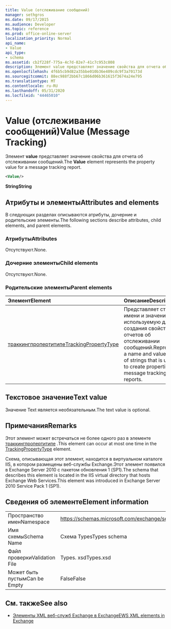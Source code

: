 ```yaml
---
title: Value (отслеживание сообщений)
manager: sethgros
ms.date: 09/17/2015
ms.audience: Developer
ms.topic: reference
ms.prod: office-online-server
localization_priority: Normal
api_name:
- Value
api_type:
- schema
ms.assetid: cb2f228f-775a-4c7d-82e7-41c7c953c808
description: Элемент value представляет значение свойства для отчета об отслеживании сообщений.
ms.openlocfilehash: 4f6b5cb9d82a35bbe010b36e409cdc9f3a70173d
ms.sourcegitcommit: 88ec988f2bb67c1866d06b361615f3674a24e795
ms.translationtype: MT
ms.contentlocale: ru-RU
ms.lasthandoff: 05/31/2020
ms.locfileid: "44465010"
---
```

# <a name="value-message-tracking"></a><span data-ttu-id="0f2a9-103">Value (отслеживание сообщений)</span><span class="sxs-lookup"><span data-stu-id="0f2a9-103">Value (Message Tracking)</span></span>

<span data-ttu-id="0f2a9-104">Элемент **value** представляет значение свойства для отчета об отслеживании сообщений.</span><span class="sxs-lookup"><span data-stu-id="0f2a9-104">The **Value** element represents the property value for a message tracking report.</span></span> 
  
```xml
<Value/>
```

<span data-ttu-id="0f2a9-105">**String**</span><span class="sxs-lookup"><span data-stu-id="0f2a9-105">**String**</span></span>

## <a name="attributes-and-elements"></a><span data-ttu-id="0f2a9-106">Атрибуты и элементы</span><span class="sxs-lookup"><span data-stu-id="0f2a9-106">Attributes and elements</span></span>

<span data-ttu-id="0f2a9-107">В следующих разделах описываются атрибуты, дочерние и родительские элементы.</span><span class="sxs-lookup"><span data-stu-id="0f2a9-107">The following sections describe attributes, child elements, and parent elements.</span></span>
  
### <a name="attributes"></a><span data-ttu-id="0f2a9-108">Атрибуты</span><span class="sxs-lookup"><span data-stu-id="0f2a9-108">Attributes</span></span>

<span data-ttu-id="0f2a9-109">Отсутствуют.</span><span class="sxs-lookup"><span data-stu-id="0f2a9-109">None.</span></span>
  
### <a name="child-elements"></a><span data-ttu-id="0f2a9-110">Дочерние элементы</span><span class="sxs-lookup"><span data-stu-id="0f2a9-110">Child elements</span></span>

<span data-ttu-id="0f2a9-111">Отсутствуют.</span><span class="sxs-lookup"><span data-stu-id="0f2a9-111">None.</span></span>
  
### <a name="parent-elements"></a><span data-ttu-id="0f2a9-112">Родительские элементы</span><span class="sxs-lookup"><span data-stu-id="0f2a9-112">Parent elements</span></span>

|<span data-ttu-id="0f2a9-113">**Элемент**</span><span class="sxs-lookup"><span data-stu-id="0f2a9-113">**Element**</span></span>|<span data-ttu-id="0f2a9-114">**Описание**</span><span class="sxs-lookup"><span data-stu-id="0f2a9-114">**Description**</span></span>|
|:-----|:-----|
|[<span data-ttu-id="0f2a9-115">траккингпропертитипе</span><span class="sxs-lookup"><span data-stu-id="0f2a9-115">TrackingPropertyType</span></span>](trackingpropertytype.md) <br/> |<span data-ttu-id="0f2a9-116">Представляет строку имени и значения, используемую для создания свойств отчетов об отслеживании сообщений.</span><span class="sxs-lookup"><span data-stu-id="0f2a9-116">Represents a name and value pair of strings that is used to create properties for message tracking reports.</span></span>  <br/> |
   
## <a name="text-value"></a><span data-ttu-id="0f2a9-117">Текстовое значение</span><span class="sxs-lookup"><span data-stu-id="0f2a9-117">Text value</span></span>

<span data-ttu-id="0f2a9-118">Значение Text является необязательным.</span><span class="sxs-lookup"><span data-stu-id="0f2a9-118">The text value is optional.</span></span>
  
## <a name="remarks"></a><span data-ttu-id="0f2a9-119">Примечания</span><span class="sxs-lookup"><span data-stu-id="0f2a9-119">Remarks</span></span>

<span data-ttu-id="0f2a9-120">Этот элемент может встречаться не более одного раз в элементе [траккингпропертитипе](trackingpropertytype.md) .</span><span class="sxs-lookup"><span data-stu-id="0f2a9-120">This element can occur at most one time in the [TrackingPropertyType](trackingpropertytype.md) element.</span></span> 
  
<span data-ttu-id="0f2a9-121">Схема, описывающая этот элемент, находится в виртуальном каталоге IIS, в котором размещены веб-службы Exchange.Этот элемент появился в Exchange Server 2010 с пакетом обновления 1 (SP1).</span><span class="sxs-lookup"><span data-stu-id="0f2a9-121">The schema that describes this element is located in the IIS virtual directory that hosts Exchange Web Services.This element was introduced in Exchange Server 2010 Service Pack 1 (SP1).</span></span>
  
## <a name="element-information"></a><span data-ttu-id="0f2a9-122">Сведения об элементе</span><span class="sxs-lookup"><span data-stu-id="0f2a9-122">Element information</span></span>

|||
|:-----|:-----|
|<span data-ttu-id="0f2a9-123">Пространство имен</span><span class="sxs-lookup"><span data-stu-id="0f2a9-123">Namespace</span></span>  <br/> |https://schemas.microsoft.com/exchange/services/2006/types  <br/> |
|<span data-ttu-id="0f2a9-124">Имя схемы</span><span class="sxs-lookup"><span data-stu-id="0f2a9-124">Schema Name</span></span>  <br/> |<span data-ttu-id="0f2a9-125">Схема Types</span><span class="sxs-lookup"><span data-stu-id="0f2a9-125">Types schema</span></span>  <br/> |
|<span data-ttu-id="0f2a9-126">Файл проверки</span><span class="sxs-lookup"><span data-stu-id="0f2a9-126">Validation File</span></span>  <br/> |<span data-ttu-id="0f2a9-127">Types. xsd</span><span class="sxs-lookup"><span data-stu-id="0f2a9-127">Types.xsd</span></span>  <br/> |
|<span data-ttu-id="0f2a9-128">Может быть пустым</span><span class="sxs-lookup"><span data-stu-id="0f2a9-128">Can be Empty</span></span>  <br/> |<span data-ttu-id="0f2a9-129">False</span><span class="sxs-lookup"><span data-stu-id="0f2a9-129">False</span></span>  <br/> |
   
## <a name="see-also"></a><span data-ttu-id="0f2a9-130">См. также</span><span class="sxs-lookup"><span data-stu-id="0f2a9-130">See also</span></span>

- [<span data-ttu-id="0f2a9-131">Элементы XML веб-служб Exchange в Exchange</span><span class="sxs-lookup"><span data-stu-id="0f2a9-131">EWS XML elements in Exchange</span></span>](ews-xml-elements-in-exchange.md)

